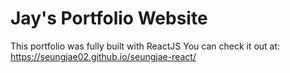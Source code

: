 # Jay's Portfolio Website
This portfolio was fully built with ReactJS You can check it out at: https://seungjae02.github.io/seungjae-react/
